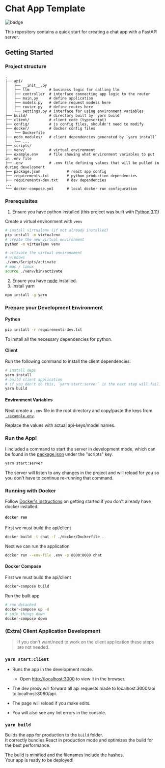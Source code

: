# Chat App Template 
![badge](https://badgen.net/badge/MLE/Tutorial/blue?icon=link)

This repository contains a quick start for creating a chat app with a FastAPI server.

## Getting Started

### Project structure

```
.
├── api/
│   ├── __init__.py
│   ├── llm         # business logic for calling llm
│   ├── controller  # interface connecting app logic to the router
│   ├── main.py     # define application
│   ├── models.py   # define request models here
│   ├── router.py   # define routes here
│   └── settings.py # interface for using environment variables
├── build/          # directory built by `yarn build`
├── client/         # client code (typescript)
├── config/         # js config files, shouldn't need to modify
├── docker/         # docker config files
│   └── Dockerfile
├── node_modules/   # client dependencies generated by `yarn install`
│   └── ...
├── scripts/
├── venv/           # virtual environment
├── example.env     # file showing what environment variables to put in .env file
├── .env            # .env file defining values that will be pulled in during development
├── package.json            # react app config
├── requirements.txt        # python production dependencies
├── requirements-dev.txt    # dev dependencies
...
└── docker-compose.yml      # local docker run configuration

```
 
### Prerequisites
1. Ensure you have python installed (this project was built with [Python 3.11](https://www.python.org/downloads/release/python-3119/))

Create a virtual environment with `venv`
```bash
# install virtualenv (if not already installed)
pip install -m virtualenv
# create the new virtual environment
python -m virtualenv venv

# activate the virtual environement
# windows
./venv/Scripts/activate
# mac / linux
source ./venv/bin/activate
```
2. Ensure you have [node](https://nodejs.org/en/download/package-manager) installed.
3. Install yarn

```bash
npm install -g yarn
```

### Prepare your Development Environment
#### Python
```bash
pip install -r requirements-dev.txt
```

To install all the necessary dependencies for python.

#### Client
Run the following command to install the client dependencies:

```bash
# install deps
yarn install
# build client application
# if you don't do this, `yarn start:server` in the next step will fail!
yarn build
```
#### Environment Variables
Next create a `.env` file in the root directory and copy/paste the keys from [`./example.env`](./example.env). 

Replace the values with actual api-keys/model names.

### Run the App!
I included a command to start the server in development mode, which can be found in the [package.json](./package.json) under the "scripts" key.

```bash
yarn start:server
```

The server will listen to any changes in the project and will reload for you so you don't have to continue re-running that command.

### Running with Docker

Follow [Docker's instructions](https://www.docker.com/get-started/) on getting started if you don't already have docker installed.

#### `docker run`

First we must build the api/client
```bash
docker build -t chat -f ./docker/Dockerfile .
```

Next we can run the application
```bash
docker run --env-file .env -p 8080:8080 chat
```

#### Docker Compose

First we must build the api/client
```bash
docker-compose build
```

Run the built app
```bash
# run detached
docker-compose up -d 
# spin things down
docker-compose down
```

### (Extra) Client Application Development

> If you don't want/need to work on the client application these steps are not needed.

### `yarn start:client`

- Runs the app in the development mode.
    - Open [http://localhost:3000](http://localhost:3000) to view it in the browser.
- The dev proxy will forward all api requests made to localhost:3000/api to localhost:8080/api.

- The page will reload if you make edits.
- You will also see any lint errors in the console.

### `yarn build`

Builds the app for production to the `build` folder.\
It correctly bundles React in production mode and optimizes the build for the best performance.

The build is minified and the filenames include the hashes.\
Your app is ready to be deployed!

